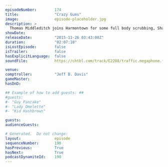 ```yaml
---
episodeNumber:        174
title:                "Crazy Gums"
image:                episode-placeholder.jpg
description: >
  Thomas Middleditch joins Harmontown for some full body scrubbing, Shadow Run and possibly some deeply offensiveness. Watch the video at harmontown.com/live!
showDate:             
releaseDate:          "2015-11-26 03:43:00Z"
duration:             "02:07:18"
isLostEpisode:        false
isTrailer:            false
hasExplicitLanguage:  false
soundFile:            https://chtbl.com/track/E2288/traffic.megaphone.fm/STA5840030065.mp3?updated=1560987817

venue:                
comptroller:          "Jeff B. Davis"
gameMaster:           
hasDnD:               

## Example of how to add guests: ##
#guests:
#- "Guy Pancake"
#- "Lady Omelette"
#- "Kid Hashbrown"

guests:
audienceGuests:

# Generated.  Do not change:
layout:               episode
sequenceNumber:       190
hasPrevious:          True
hasNext:              True
podcastDynamiteId:    190
---
```


<!-- The episode description will be rendered here -->
<!-- Add your content below here -->

